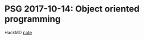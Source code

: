 # PSG 2017-10-14: Object oriented programming

HackMD [note](https://hackmd.io/AzDMFMHZU8FoCMBWALKObjwEYA5QBsGySBkAxgUgCYCcoQA=#)  